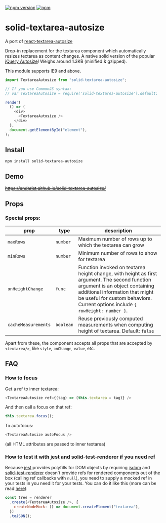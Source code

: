 [![npm version](https://img.shields.io/npm/v/solid-textarea-autosize.svg)](https://www.npmjs.com/package/solid-textarea-autosize)
[![npm](https://img.shields.io/npm/dm/solid-textarea-autosize.svg)](https://www.npmjs.com/package/solid-textarea-autosize)

# solid-textarea-autosize

A port of [react-textarea-autosize](https://github.com/Andarist/react-textarea-autosize)

Drop-in replacement for the textarea component which automatically resizes
textarea as content changes. A native solid version of the popular
[jQuery Autosize](http://www.jacklmoore.com/autosize/)! Weighs
around <span class="weight">1.3KB</span> (minified & gzipped).

This module supports IE9 and above.

```javascript
import TextareaAutosize from "solid-textarea-autosize";

// If you use CommonJS syntax:
// var TextareaAutosize = require('solid-textarea-autosize').default;

render(
  () => (
    <div>
      <TextareaAutosize />
    </div>
  ),
  document.getElementById("element"),
);
```

## Install

`npm install solid-textarea-autosize`

## Demo

~~https://andarist.github.io/solid-textarea-autosize/~~

## Props

### Special props:

| prop                | type      | description                                                                                                                                                                                                                                        |
| ------------------- | --------- | -------------------------------------------------------------------------------------------------------------------------------------------------------------------------------------------------------------------------------------------------- |
| `maxRows`           | `number`  | Maximum number of rows up to which the textarea can grow                                                                                                                                                                                           |
| `minRows`           | `number`  | Minimum number of rows to show for textarea                                                                                                                                                                                                        |
| `onHeightChange`    | `func`    | Function invoked on textarea height change, with height as first argument. The second function argument is an object containing additional information that might be useful for custom behaviors. Current options include `{ rowHeight: number }`. |
| `cacheMeasurements` | `boolean` | Reuse previously computed measurements when computing height of textarea. Default: `false`                                                                                                                                                         |

Apart from these, the component accepts all props that are accepted by `<textarea/>`, like `style`, `onChange`, `value`, etc.

## FAQ

### How to focus

Get a ref to inner textarea:

```js
<TextareaAutosize ref={(tag) => (this.textarea = tag)} />
```

And then call a focus on that ref:

```js
this.textarea.focus();
```

To autofocus:

```js
<TextareaAutosize autoFocus />
```

(all HTML attributes are passed to inner textarea)

### How to test it with jest and solid-test-renderer if you need ref

Because [jest](https://github.com/facebook/jest) provides polyfills for DOM
objects by requiring [jsdom](https://github.com/tmpvar/jsdom) and
[solid-test-renderer](https://www.npmjs.com/package/solid-test-renderer) doesn't
provide refs for rendered components out of the box (calling ref callbacks with
`null`), you need to supply a mocked ref in your tests in you need it for your tests.
You can do it like this (more can be read
[here](https://github.com/facebook/solid/issues/7740#issuecomment-247335106)):

```js
const tree = renderer
  .create(<TextareaAutosize />, {
    createNodeMock: () => document.createElement("textarea"),
  })
  .toJSON();
```
